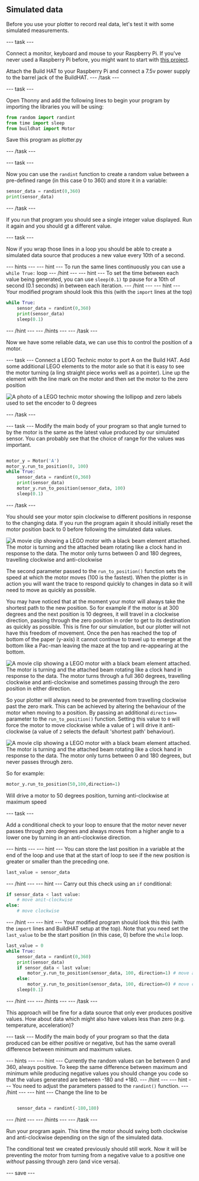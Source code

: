 ## Simulated data

Before you use your plotter to record real data, let's test it with some simulated measurements.

--- task ---

Connect a monitor, keyboard and mouse to your Raspberry Pi. If you've never used a Raspberry Pi before, you might want to start with [this project](https://learning-admin.raspberrypi.org/en/projects/raspberry-pi-getting-started).

Attach the Build HAT to your Raspberry Pi and connect a 7.5v power supply to the barrel jack of the BuildHAT. 
--- /task ---

--- task ---

Open Thonny and add the following lines to begin your program by importing the libraries you will be using:

```python
from random import randint
from time import sleep
from buildhat import Motor
```
Save this program as plotter.py

--- /task ---

--- task ---

Now you can use the `randint` function to create a random value between a pre-defined range (in this case 0 to 360) and store it in a variable:

```python
sensor_data = randint(0,360)
print(sensor_data)
```

--- /task ---

If you run that program you should see a single integer value displayed. Run it again and you should gt a different value.

--- task ---

Now if you wrap those lines in a loop you should be able to create a simulated data source that produces a new value every 10th of a second.

--- hints ---
--- hint ---
To run the same lines continuously you can use a `while True:` loop
--- /hint ---
--- hint ---
To set the time between each value being generated, you can use `sleep(0.1)` tp pause for a 10th of second (0.1 seconds) in between each iteration.
--- /hint ---
--- hint ---
Your modified program should look this this (with the `import` lines at the top)

```python
while True:
    sensor_data = randint(0,360)
    print(sensor_data)
    sleep(0.1)
```
--- /hint ---
--- /hints ---
--- /task ---

Now we have some reliable data, we can use this to control the position of a motor.

--- task ---
Connect a LEGO Technic motor to port A on the Build HAT. Add some additional LEGO elements to the motor axle so that it is easy to see the motor turning (a ling straight piece works well as a pointer). Line up the element with the line mark on the motor and then set the motor to the zero position

![A photo of a LEGO technic motor showing the lollipop and zero labels used to set the encoder to 0 degrees](images/zero.JPG)

--- /task ---

--- task ---
Modify the main body of your program so that angle turned to by the motor is the same as the latest value produced by our simulated sensor. You can probably see that the choice of range for the values was important.

```python

motor_y = Motor('A')
motor_y.run_to_position(0, 100)
while True:
    sensor_data = randint(0,360)
    print(sensor_data)
    motor_y.run_to_position(sensor_data, 100)
    sleep(0.1)
```
--- /task ---

You should see your motor spin clockwise to different positions in response to the changing data. If you run the program again it should initially reset the motor position back to 0 before following the simulated data values. 

![A movie clip showing a LEGO motor with a black beam element attached. The motor is turning and the attached beam rotating like a clock hand in response to the data. The motor only turns between 0 and 180 degrees, travelling clockwise and anti-clockwise ](images/motor_180.gif)

The second parameter passed to the `run_to_position()` function sets the speed at which the motor moves (100 is the fastest). When the plotter is in action you will want the trace to respond quickly to changes in data so it will need to move as quickly as possible.

You may have noticed that at the moment your motor will always take the shortest path to the new position. So for example if the motor is at 300 degrees and the next position is 10 degrees, it will travel in a clockwise direction, passing through the zero position in order to get to its destination as quickly as possible. This is fine for our simulation, but our plotter will not have this freedom of movement. Once the pen has reached the top of bottom of the paper (y-axis) it cannot continue to travel up to emerge at the bottom like a Pac-man leaving the maze at the top and re-appearing at the bottom.

![A movie clip showing a LEGO motor with a black beam element attached. The motor is turning and the attached beam rotating like a clock hand in response to the data. The motor  turns through a full 360 degrees, travelling clockwise and anti-clockwise and sometimes passing through the zero position in either direction.](images/motor_through_zero.gif)

So your plotter will always need to be prevented from travelling clockwise past the zero mark.  This can be achieved by altering the behaviour of the motor when moving to a position. By passing an additional `direction=` parameter to the `run_to_position()` function. Setting this value to `0` will force the motor to move clockwise while a value of `1` will drive it anti-clockwise (a value of `2` selects the default 'shortest path' behaviour).

![A movie clip showing a LEGO motor with a black beam element attached. The motor is turning and the attached beam rotating like a clock hand in response to the data. The motor only turns between 0 and 180 degrees, but never passes through zero.](images/motor_not_zero.gif)

So for example:
```python
motor_y.run_to_position(50,100,direction=1)
```
Will drive a motor to 50 degrees position, turning anti-clockwise at maximum speed

--- task ---

Add a conditional check to your loop to ensure that the motor never never passes through zero degrees and always moves from a higher angle to a lower one by turning in an anti-clockwise direction. 

--- hints ---
--- hint ---
You can store the last position in a variable at the end of the loop and use that at the start of loop to see if the new position is greater or smaller than the preceding one. 
```python
last_value = sensor_data
```
--- /hint ---
--- hint ---
Carry out this check using an `if` conditional:
```python
if sensor_data < last value:
    # move anit-clockwise
else:
    # move clockwise
```
--- /hint ---
--- hint ---
Your modified program should look this this (with the `import` lines and BuildHAT setup at the top). Note that you need set the `last_value` to be the start position (in this case, 0) before the `while` loop. 

```python
last_value = 0
while True:
    sensor_data = randint(0,360)
    print(sensor_data)
    if sensor_data < last value:
        motor_y.run_to_position(sensor_data, 100, direction=1) # move anit-clockwise
    else:
        motor_y.run_to_position(sensor_data, 100, direction=0) # move clockwise
    sleep(0.1)
```
--- /hint ---
--- /hints ---
--- /task ---


This approach will be fine for a data source that only ever produces positive values. How about data which might also have values less than zero (e.g. temperature, acceleration)?

--- task ---
Modify the main body of your program so that the data produced can be either positive or negative, but has the same overall difference between minimum and maximum values. 

--- hints ---
--- hint ---
Currently the random values can be between 0 and 360, always positive. To keep the same difference between maximum and minimum while producing negative values you should change you code so that the values generated are between -180 and +180.
--- /hint ---
--- hint ---
You need to adjust the parameters passed to the `randint()` function.
--- /hint ---
--- hint ---
Change the line to be 
```python

    sensor_data = randint(-180,180)

```
--- /hint ---
--- /hints ---
--- /task ---

Run your program again. This time the motor should swing both clockwise and anti-clockwise depending on the sign of the simulated data. 

The conditional test we created previously should still work. Now it will be preventing the motor from turning from a negative value to a positive one *without* passing through zero (and vice versa).

--- save ---